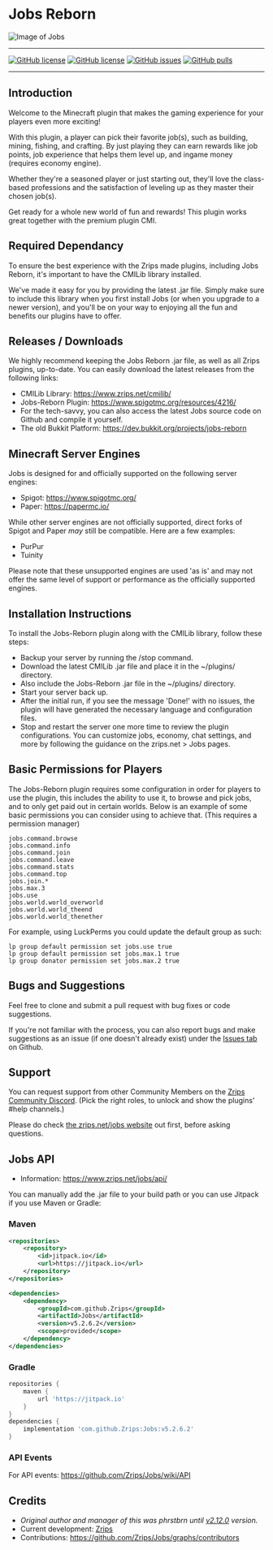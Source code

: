 # Jobs Reborn

![Image of Jobs](https://www.spigotmc.org/data/resource_icons/4/4216.jpg?1424463769)

-------

[![GitHub license](https://img.shields.io/badge/license-Apache-brightgreen.svg)](https://github.com/Zrips/Jobs/blob/master/LICENSE-Apache.txt) [![GitHub license](https://img.shields.io/badge/license-GNU--GPL-brightgreen.svg)](https://github.com/Zrips/Jobs/blob/master/LICENSE-GNU-GPL.txt) [![GitHub issues](https://img.shields.io/github/issues/Zrips/Jobs.svg)](https://github.com/Zrips/Jobs/issues) [![GitHub pulls](https://img.shields.io/github/issues-pr/Zrips/Jobs.svg)](https://github.com/Zrips/Jobs/pulls)

-------

## Introduction

Welcome to the Minecraft plugin that makes the gaming experience for your players even more exciting! 

With this plugin, a player can pick their favorite job(s), such as building, mining, fishing, and crafting. By just playing they can earn rewards like job points, job experience that helps them level up, and ingame money (requires economy engine). 

Whether they're a seasoned player or just starting out, they'll love the class-based professions and the satisfaction of leveling up as they master their chosen job(s). 

Get ready for a whole new world of fun and rewards! This plugin works great together with the premium plugin CMI.

## Required Dependancy

To ensure the best experience with the Zrips made plugins, including Jobs Reborn, it's important to have the CMILib library installed. 

We've made it easy for you by providing the latest .jar file. Simply make sure to include this library when you first install Jobs (or when you upgrade to a newer version), and you'll be on your way to enjoying all the fun and benefits our plugins have to offer.

## Releases / Downloads

We highly recommend keeping the Jobs Reborn .jar file, as well as all Zrips plugins, up-to-date. You can easily download the latest releases from the following links:

- CMILib Library: https://www.zrips.net/cmilib/
- Jobs-Reborn Plugin: https://www.spigotmc.org/resources/4216/
- For the tech-savvy, you can also access the latest Jobs source code on Github and compile it yourself.
- The old Bukkit Platform: https://dev.bukkit.org/projects/jobs-reborn

## Minecraft Server Engines

Jobs is designed for and officially supported on the following server engines:

- Spigot: https://www.spigotmc.org/
- Paper: https://papermc.io/

While other server engines are not officially supported, direct forks of Spigot and Paper _may_ still be compatible. Here are a few examples:

- PurPur
- Tuinity

Please note that these unsupported engines are used 'as is' and may not offer the same level of support or performance as the officially supported engines.

## Installation Instructions

To install the Jobs-Reborn plugin along with the CMILib library, follow these steps:

- Backup your server by running the /stop command.
- Download the latest CMILib .jar file and place it in the ~/plugins/ directory.
- Also include the Jobs-Reborn .jar file in the ~/plugins/ directory.
- Start your server back up.
- After the initial run, if you see the message 'Done!' with no issues, the plugin will have generated the necessary language and configuration files.
- Stop and restart the server one more time to review the plugin configurations. You can customize jobs, economy, chat settings, and more by following the guidance on the zrips.net > Jobs pages.

## Basic Permissions for Players

The Jobs-Reborn plugin requires some configuration in order for players to use the plugin, this includes the ability to use it, to browse and pick jobs, and to only get paid out in certain worlds. Below is an example of some basic permissions you can consider using to achieve that. (This requires a permission manager)

```
jobs.command.browse
jobs.command.info
jobs.command.join
jobs.command.leave
jobs.command.stats
jobs.command.top
jobs.join.*
jobs.max.3
jobs.use
jobs.world.world_overworld
jobs.world.world_theend
jobs.world.world_thenether
```

For example, using LuckPerms you could update the default group as such:
```
lp group default permission set jobs.use true
lp group default permission set jobs.max.1 true
lp group donator permission set jobs.max.2 true
```

## Bugs and Suggestions

Feel free to clone and submit a pull request with bug fixes or code suggestions. 

If you're not familiar with the process, you can also report bugs and make suggestions as an issue (if one doesn't already exist) under the [Issues tab](https://github.com/Zrips/Jobs/issues) on Github.

## Support

You can request support from other Community Members on the [Zrips Community Discord](https://discord.gg/dDMamN4). (Pick the right roles, to unlock and show the plugins' #help channels.)

Please do check [the zrips.net/jobs website](https://www.zrips.net/jobs/) out first, before asking questions.

## Jobs API

- Information: https://www.zrips.net/jobs/api/

You can manually add the .jar file to your build path or you can use Jitpack if you use Maven or Gradle:

### Maven

```xml
<repositories>
    <repository>
        <id>jitpack.io</id>
        <url>https://jitpack.io</url>
    </repository>
</repositories>

<dependencies>
    <dependency>
        <groupId>com.github.Zrips</groupId>
        <artifactId>Jobs</artifactId>
        <version>v5.2.6.2</version>
        <scope>provided</scope>
    </dependency>
</dependencies>
```

### Gradle

```gradle
repositories {
    maven { 
        url 'https://jitpack.io' 
    }
}
dependencies {
    implementation 'com.github.Zrips:Jobs:v5.2.6.2'
}
```

### API Events

For API events: https://github.com/Zrips/Jobs/wiki/API

## Credits

- _Original author and manager of this was phrstbrn until [v2.12.0](https://dev.bukkit.org/projects/jobs/files/808311) version._
- Current development: [Zrips](https://www.spigotmc.org/resources/authors/zrips.24572/)
- Contributions: https://github.com/Zrips/Jobs/graphs/contributors

